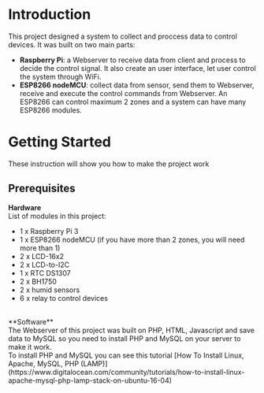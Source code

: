 # Introduction
This project designed a system to collect and proccess data to control devices. It was built on two main parts: <br>
* **Raspberry Pi**: a Webserver to receive data from client and process to decide the control signal. It also create an user interface, let user control the system through WiFi.
* **ESP8266 nodeMCU**: collect data from sensor, send them to Webserver, receive and execute the control commands from Webserver. An ESP8266 can control maximum 2 zones and a system can have many ESP8266 modules.

# Getting Started
These instruction will show you how to make the project work

## Prerequisites
**Hardware**<br>
List of modules in this project:
* 1 x Raspberry Pi 3
* 1 x ESP8266 nodeMCU (if you have more than 2 zones, you will need more than 1)
* 2 x LCD-16x2
* 2 x LCD-to-I2C
* 1 x RTC DS1307
* 2 x BH1750
* 2 x humid sensors
* 6 x relay to control devices
<br>
**Software**<br>
The Webserver of this project was built on PHP, HTML, Javascript and save data to MySQL so you need to install PHP and MySQL on your server to make it work. <br>
To install PHP and MySQL you can see this tutorial [How To Install Linux, Apache, MySQL, PHP (LAMP)](https://www.digitalocean.com/community/tutorials/how-to-install-linux-apache-mysql-php-lamp-stack-on-ubuntu-16-04)

## 
